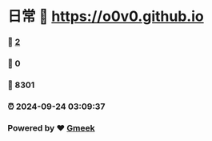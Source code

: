 # 日常 :link: https://o0v0.github.io 
### :page_facing_up: [2](https://o0v0.github.io/tag.html) 
### :speech_balloon: 0 
### :hibiscus: 8301 
### :alarm_clock: 2024-09-24 03:09:37 
### Powered by :heart: [Gmeek](https://github.com/Meekdai/Gmeek)
